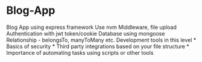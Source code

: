 # Blog-App
Blog App using express framework  Use nvm Middleware, file upload Authentication with jwt token/cookie Database using mongoose Relationship - belongsTo, manyToMany etc.  Development tools in this level * Basics of security * Third party integrations based on your file structure * Importance of automating tasks using scripts or other tools
